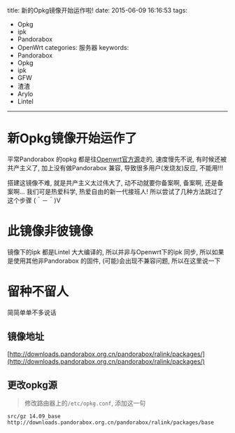 title: 新的Opkg镜像开始运作啦!
date: 2015-06-09 16:16:53
tags:
  - Opkg
  - ipk
  - Pandorabox
  - OpenWrt
categories: 服务器
keywords:
  - Pandorabox
  - Opkg
  - ipk
  - GFW
  - 渣渣
  - Arylo
  - Lintel
---

# 新Opkg镜像开始运作了

平常Pandorabox 的opkg 都是往[Openwrt官方源](http://downloads.openwrt.org/snapshots/trunk/ralink/packages/)走的, 速度慢先不说, 有时候还被共产主义了, 加上没有做Pandorabox 兼容, 导致很多用户(发烧友)反应, 不能用!!!

搭建这镜像不难, 就是共产主义太过伟大了, 动不动就要你备案啊, 备案啊, 还是备案啊...
我们可是热爱科学, 热爱自由的新一代接班人! 所以尝试了几种方法跳过了这个步骤 (＾－＾)V

# 此镜像非彼镜像

镜像下的ipk 都是Lintel 大大编译的, 所以并非与Openwrt下的ipk 同步, 所以如果是使用其他非Pandorabox 的固件, (可能)会出现不兼容问题, 所以在这里说一下

# 留种不留人

简简单单不多说话

## 镜像地址

[http://downloads.pandorabox.org.cn/pandorabox/ralink/packages/](http://downloads.pandorabox.org.cn/pandorabox/ralink/packages/)

## 更改opkg源

> 修改路由器上的`/etc/opkg.conf`, 添加这一句

```
src/gz 14.09_base http://downloads.pandorabox.org.cn/pandorabox/ralink/packages/base
```
